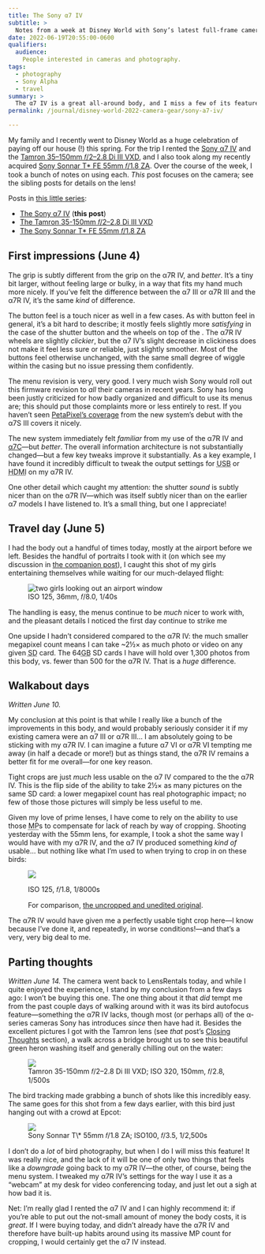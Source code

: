 ```yaml
---
title: The Sony α7 IV
subtitle: >
  Notes from a week at Disney World with Sony’s latest full-frame camera body.
date: 2022-06-19T20:55:00-0600
qualifiers:
  audience:
    People interested in cameras and photography.
tags:
  - photography
  - Sony Alpha
  - travel
summary: >
  The α7 IV is a great all-around body, and I miss a few of its features when going back to my α7R IV. I highly recommend it… but I’m keeping my α7R IV.
permalink: /journal/disney-world-2022-camera-gear/sony-a7-iv/

---
```


<div class="callout">

My family and I recently went to Disney World as a huge celebration of paying off our house (!) this spring. For the trip I rented the [Sony α7 IV][camera] and the [Tamron 35–150mm 𝑓/2–2.8 Di III VXD][tamron-lens], and I also took along my recently acquired [Sony Sonnar T\* FE 55mm 𝑓/1.8 ZA][sony-lens]. Over the course of the week, I took a bunch of notes on using each. *This* post focuses on the camera; see the sibling posts for details on the lens!

Posts in [this little series][series]:

- [The Sony α7 IV][camera-post] (**this post**)
- [The Tamron 35-150mm 𝑓/2–2.8 Di III VXD][tamron-post]
- [The Sony Sonnar T\* FE 55mm 𝑓/1.8 ZA][sony-55mm-post]

[camera]: https://www.bhphotovideo.com/c/product/1667800-REG/sony_ilce_7m4_b_alpha_a7_iv_mirrorless.html?sts=hist-pi&pim=Y
[tamron-lens]: https://www.bhphotovideo.com/c/product/1658158-REG/tamron_a058_35_150mm_f_f_2_2_8_di_iii.html
[sony-lens]: https://www.bhphotovideo.com/c/search?Ntt=sony%20sonnar%20t%20fe%2055mm%20f%2F1.8%20za%20lens&N=0&InitialSearch=yes&sts=hist-ps
[series]: https://v5.chriskrycho.com/journal/disney-world-2022-camera-gear/
[camera-post]: https://v5.chriskrycho.com/journal/disney-world-2022-camera-gear/sony-α7-iv/
[tamron-post]: https://v5.chriskrycho.com/journal/disney-world-2022-camera-gear/tamron-35-150mm-f2-28-di-iii-vxd/
[sony-55mm-post]: https://v5.chriskrycho.com/journal/disney-world-2022-camera-gear/sony-sonnar-t-fe-55mm-f18-za/

</div>


## First impressions (June 4)

The grip is subtly different from the grip on the α7R IV, and *better*. It’s a tiny bit larger, without feeling large or bulky, in a way that fits my hand much more nicely. If you’ve felt the difference between the α7 III or α7R III and the α7R IV, it’s the same *kind* of difference.

The button feel is a touch nicer as well in a few cases. As with button feel in general, it’s a bit hard to describe; it mostly feels slightly more *satisfying* in the case of the shutter button and the wheels on top of the . The α7R IV wheels are slightly *clickier*, but the α7 IV’s slight decrease in clickiness does not make it feel less sure or reliable, just slightly smoother. Most of the buttons feel otherwise unchanged, with the same small degree of wiggle within the casing but no issue pressing them confidently.

The menu revision is very, very good. I very much wish Sony would roll out this firmware revision to *all* their cameras in recent years. Sony has long been justly criticized for how badly organized and difficult to use its menus are; this should put those complaints more or less entirely to rest. If you haven’t seen [PetaPixel’s coverage][ppc] from the new system’s debut with the α7S III covers it nicely.

[ppc]: https://petapixel.com/2020/07/29/take-a-tour-of-the-new-menu-system-in-the-sony-a7s-iii/

The new system immediately felt *familiar* from my use of the α7R IV and [α7C][α7C]—but *better*. The overall information architecture is not substantially changed—but a few key tweaks improve it substantially. As a key example, I have found it incredibly difficult to tweak the output settings for <abbr title="universal serial bus">USB</abbr> or <abbr title="High-Definition Multimedia Interface">HDMI</abbr> on my α7R IV.

[α7C]: https://v5.chriskrycho.com/journal/sony-a7c/

One other detail which caught my attention: the shutter *sound* is subtly nicer than on the α7R IV—which was itself subtly nicer than on the earlier α7 models I have listened to. It’s a small thing, but one I appreciate!

## Travel day (June 5)

I had the body out a handful of times today, mostly at the airport before we left. Besides the handful of portraits I took with it (on which see my discussion in [the companion post][sony-55mm-post]), I caught this shot of my girls entertaining themselves while waiting for our much-delayed flight:

<figure>

<img src="https://cdn.chriskrycho.com/images/2022/disney/sony-lens/in-airport.jpg" alt="two girls looking out an airport window">

<figcaption><abbr>ISO</abbr> 125, 36mm, 𝑓/8.0, 1/40s</figcaption>

</figure>

The handling is easy, the menus continue to be *much* nicer to work with, and the pleasant details I noticed the first day continue to strike me

One upside I hadn’t considered compared to the α7R IV: the much smaller megapixel count means I can take ~2½× as much photo or video on any given <abbr title="Secure Digital">SD</abbr> card. The 64<abbr title="gigabyte">GB</abbr> <abbr>SD</abbr> cards I have will hold over 1,300 photos from this body, vs. fewer than 500 for the α7R IV. That is a *huge* difference.

## Walkabout days

*Written June 10.*

My conclusion at this point is that while I really like a bunch of the improvements in this body, and would probably seriously consider it if my existing camera were an α7 III or α7R III… I am absolutely going to be sticking with my α7R IV. I can imagine a future α7 VI or α7R VI tempting me away (in half a decade or more!) but as things stand, the α7R IV remains a better fit for me overall—for one key reason.

Tight crops are just *much* less usable on the α7 IV compared to the the α7R IV. This is the flip side of the ability to take 2½× as many pictures on the same <abbr>SD</abbr> card: a lower megapixel count has real photographic impact; no few of those those pictures will simply be less useful to me.

Given my love of prime lenses, I have come to rely on the ability to use those <abbr title="megapixel">MP</abbr>s to compensate for lack of reach by way of cropping. Shooting yesterday with the 55mm lens, for example, I took a shot the same way I would have with my α7R IV, and the α7 IV produced something *kind of* usable… but nothing like what I’m used to when trying to crop in on these birds:

<figure>

<img src="https://cdn.chriskrycho.com/images/2022/disney/birds-edited.jpg">

<figcaption>

<abbr>ISO</abbr> 125, 𝑓/1.8, 1/8000s

For comparison, [the uncropped and unedited original](./birds-original.jpg).

</figcaption>

</figure>

The α7R IV would have given me a perfectly usable tight crop here—I know because I’ve done it, and repeatedly, in worse conditions!—and that’s a very, very big deal to me.

## Parting thoughts

*Written June 14.* The camera went back to LensRentals today, and while I quite enjoyed the experience, I stand by my conclusion from a few days ago: I won’t be buying this one. The one thing about it that *did* tempt me from the past couple days of walking around with it was its bird autofocus feature—something the α7R IV lacks, though most (or perhaps all) of the α-series cameras Sony has introduces *since* then have had it. Besides the excellent pictures I got with the Tamron lens (see *that* post’s [Closing Thoughts][tamron-lens-closing] section), a walk across a bridge brought us to see this beautiful green heron washing itself and generally chilling out on the water:

<figure>

<img src="https://cdn.chriskrycho.com/images/2022/disney/camera/green-heron.jpg">

<figcaption>Tamron 35-150mm 𝑓/2–2.8 Di III VXD; <abbr>ISO</abbr> 320, 150mm, 𝑓/2.8, 1/500s</figcaption>

</figure>

The bird tracking made grabbing a bunch of shots like this incredibly easy. The same goes for this shot from a few days earlier, with this bird just hanging out with a crowd at Epcot:

<figure>

<img src="https://cdn.chriskrycho.com/images/2022/disney/camera/white-bird.jpg">

<figcaption>Sony Sonnar T\* 55mm 𝑓/1.8 ZA; <abbr>ISO</abbr>100, 𝑓/3.5, 1/2,500s</figcaption>

</figure>

I don’t do a *lot* of bird photography, but when I do I will miss this feature! It was really nice, and the lack of it will be one of only two things that feels like a *downgrade* going back to my α7R IV—the other, of course, being the menu system. I tweaked my α7R IV’s settings for the way I use it as a “webcam” at my desk for video conferencing today, and just let out a sigh at how bad it is.

Net: I’m really glad I rented the α7 IV and I can highly recommend it: if you’re able to put out the not-small amount of money the body costs, it is *great*. If I were buying today, and didn’t already have the α7R IV and therefore have built-up habits around using its massive <abbr>MP</abbr> count for cropping, I would certainly get the α7 IV instead.

[tamron-lens-closing]: https://v5.chriskrycho.com/journal/disney-world-2022-camera-gear/tamron-35-150mm-f2-28-di-iii-vxd/#closing-thoughts